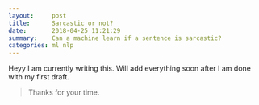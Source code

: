 ```yaml
---
layout:     post
title:      Sarcastic or not?
date:       2018-04-25 11:21:29
summary:    Can a machine learn if a sentence is sarcastic?
categories: ml nlp
---
```


Heyy
I am currently writing this. Will add everything soon after I am done with my first draft.
> Thanks for your time.
